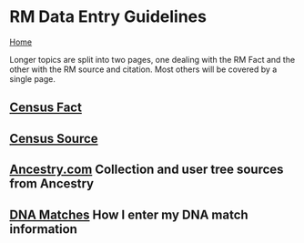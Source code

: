 # RM Data Entry Guidelines

[Home](https://richardotter.github.io)

Longer topics are split into two pages, one dealing with the RM Fact
and the other with the RM source and citation.
Most others will be covered by a single page.

## [Census Fact](Census%20-%20Fact.txt)

## [Census Source](Census%20-%20SourceCitation.txt)

## [Ancestry.com](Ancestry.html) Collection and user tree sources from Ancestry

## [DNA Matches](DNA.txt) How I enter my DNA match information
